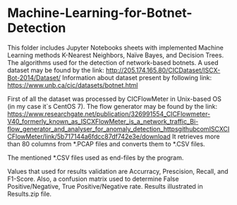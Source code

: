 # Machine-Learning-for-Botnet-Detection

This folder includes Jupyter Notebooks sheets with implemented Machine Learning methods K-Nearest Neighbors, Naїve Bayes, and Decision Trees. The algorithms used for the detection of network-based botnets.
A used dataset may be found by the link: http://205.174.165.80/CICDataset/ISCX-Bot-2014/Dataset/
Information about dataset present by following link: https://www.unb.ca/cic/datasets/botnet.html

First of all the dataset was processed by CICFlowMeter in Unix-based OS (in my case it`s CentOS 7). 
The flow generator may be found by the link: https://www.researchgate.net/publication/326991554_CICFlowmeter-V40_formerly_known_as_ISCXFlowMeter_is_a_network_traffic_Bi-flow_generator_and_analyser_for_anomaly_detection_httpsgithubcomISCXCICFlowMeter/link/5b717144a6fdcc87df742e3e/download
It retrieves more than 80 columns from *.PCAP files and converts them to *.CSV files. 

The mentioned *.CSV files used as end-files by the program.

Values that used for results validation are Accurracy, Prescision, Recall, and F1-Score. Also, a confusion matrix used to determine False Positive/Negative, True Positive/Negative rate.
Results illustrated in Results.zip file.
